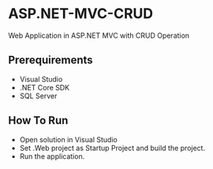 # ASP.NET-MVC-CRUD
Web Application in ASP.NET MVC with CRUD Operation

## Prerequirements

* Visual Studio
* .NET Core SDK
* SQL Server

## How To Run

* Open solution in Visual Studio
* Set .Web project as Startup Project and build the project.
* Run the application.
